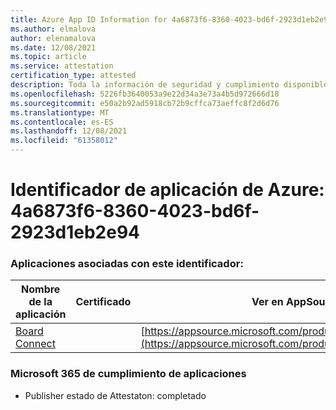 ```yaml
---
title: Azure App ID Information for 4a6873f6-8360-4023-bd6f-2923d1eb2e94
ms.author: elmalova
author: elenamalova
ms.date: 12/08/2021
ms.topic: article
ms.service: attestation
certification_type: attested
description: Toda la información de seguridad y cumplimiento disponible para 4a6873f6-8360-4023-bd6f-2923d1eb2e94.
ms.openlocfilehash: 5226fb3640053a9e22d34a3e73a4b5d972666d18
ms.sourcegitcommit: e50a2b92ad5918cb72b9cffca73aeffc8f2d6d76
ms.translationtype: MT
ms.contentlocale: es-ES
ms.lasthandoff: 12/08/2021
ms.locfileid: "61358012"
---
```

# <a name="azure-app-id-4a6873f6-8360-4023-bd6f-2923d1eb2e94"></a>Identificador de aplicación de Azure: 4a6873f6-8360-4023-bd6f-2923d1eb2e94


### <a name="apps-associated-with-this-id"></a>Aplicaciones asociadas con este identificador:
| **Nombre de la aplicación** | **Certificado** | **Ver en AppSource** |
|--------------|---------------|-----------------------|
| [Board Connect](https://docs.microsoft.com/microsoft-365-app-certification/forward/WA200001955) |  | [https://appsource.microsoft.com/product/office/WA200001955](https://appsource.microsoft.com/product/office/WA200001955) |

### <a name="microsoft-365-app-compliance-status"></a>Microsoft 365 de cumplimiento de aplicaciones
- Publisher estado de Attestaton: completado
